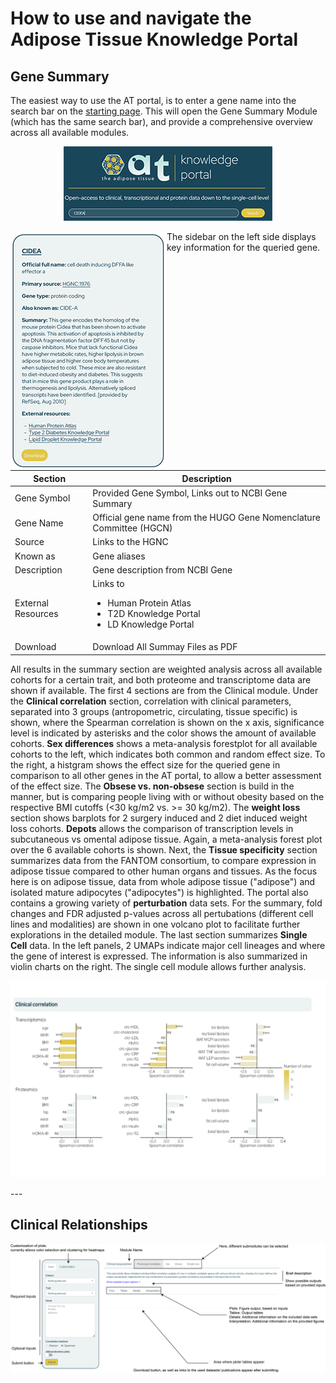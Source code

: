 # How to use and navigate the Adipose Tissue Knowledge Portal

## Gene Summary

The easiest way to use the AT portal, is to enter a gene name into the search bar on the [starting page](adiposetissue.org). This will open the Gene Summary Module (which has the same search bar), and provide a comprehensive overview across all available modules. 

<p align="center">
  <img src="https://raw.githubusercontent.com/jiawei-zhong/ATportal/main/img/SearchBar.PNG">
</p>
<img align="left" src="https://raw.githubusercontent.com/jiawei-zhong/ATportal/main/img/SummarySide.PNG">

The sidebar on the left side displays key information for the queried gene.

| Section | Description |
| --- | --- |
| Gene Symbol | Provided Gene Symbol, Links out to NCBI Gene Summary |
| Gene Name | Official gene name from the HUGO Gene Nomenclature Committee (HGCN) |
| Source | Links to the HGNC |
| Known as | Gene aliases |
| Description | Gene description from NCBI Gene |
| External Resources | Links to <ul><li>Human Protein Atlas</li><li>T2D Knowledge Portal</li><li>LD Knowledge Portal</li></ul> |
| Download | Download All Summay Files as PDF |

All results in the summary section are weighted analysis across all available cohorts for a certain trait, and both proteome and transcriptome data are shown if available. The first 4 sections are from the Clinical module. Under the **Clinical correlation** section, correlation with clinical parameters, separated into 3 groups (antropometric, circulating, tissue specific) is shown, where the Spearman correlation is shown on the x axis, significance level is indicated by asterisks and the color shows the amount of available cohorts. **Sex differences** shows a meta-analysis forestplot for all available cohorts to the left, which indicates both common and random effect size. To the right, a histgram shows the effect size for the queried gene in comparison to all other genes in the AT portal, to allow a better assessment of the effect size. The **Obsese vs. non-obsese** section is build in the manner, but is comparing people living with or without obesity based on the respective BMI cutoffs (<30 kg/m2 vs. >= 30 kg/m2). The **weight loss** section shows barplots for 2 surgery induced and 2 diet induced weight loss cohorts. 
**Depots** allows the comparison of transcription levels in subcutaneous vs omental adipose tissue. Again, a meta-analysis forest plot over the 6 available cohorts is shown.
Next, the **Tissue specificity** section summarizes data from the FANTOM consortium, to compare expression in adipose tissue compared to other human organs and tissues. As the focus here is on adipose tissue, data from whole adipose tissue ("adipose") and isolated mature adipocytes ("adipocytes") is highlighted. The portal also contains a growing variety of **perturbation** data sets. For the summary, fold changes and FDR adjusted p-values across all pertubations (different cell lines and modalities) are shown in one volcano plot to facilitate further explorations in the detailed module. The last section summarizes **Single Cell** data. In the left panels, 2 UMAPs indicate major cell lineages and where the gene of interest is expressed. The information is also summarized in violin charts on the right. The single cell module allows further analysis.  

<p align="center">
  <img src="https://raw.githubusercontent.com/jiawei-zhong/ATportal/main/img/Summary.gif">
</p>
---

## Clinical Relationships
 <img src="https://raw.githubusercontent.com/jiawei-zhong/ATportal/main/img/Layout_PDF.png">

